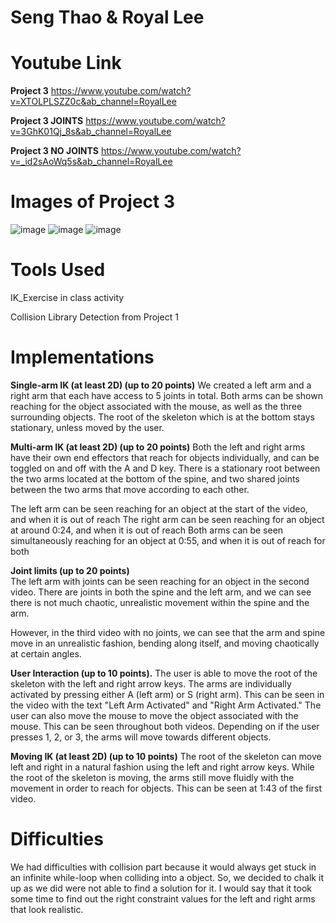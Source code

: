 # Seng Thao & Royal Lee

# Youtube Link
**Project 3**
https://www.youtube.com/watch?v=XTOLPLSZZ0c&ab_channel=RoyalLee

**Project 3 JOINTS**
https://www.youtube.com/watch?v=3GhK01Qj_8s&ab_channel=RoyalLee

**Project 3 NO JOINTS**
https://www.youtube.com/watch?v=_id2sAoWq5s&ab_channel=RoyalLee

# Images of Project 3
![image](https://github.com/ProjectGen3sis/CSCI-5611/assets/123200654/86ed9d87-6e0a-4f3d-ae0d-99ee386d356e)
![image](https://github.com/ProjectGen3sis/CSCI-5611/assets/123200654/69f224c1-7630-4321-865d-b180540a06ed)
![image](https://github.com/ProjectGen3sis/CSCI-5611/assets/123200654/25517815-9cd5-481f-8f67-77cd4c9319d6)

# Tools Used
IK_Exercise in class activity

Collision Library Detection from Project 1

# Implementations
**Single-arm	IK (at	least	2D) (up	to 20	points)**
We created a left arm and a right arm that each have access to 5 joints in total. Both arms can be shown reaching for the object associated with the mouse, as well as the three surrounding objects. The root of the skeleton which is at the bottom stays stationary, unless moved by the user.

**Multi-arm	IK	(at	least	2D) (up	to 20	points)**
Both the left and right arms have their own end effectors that reach for objects individually, and can be toggled on and off with the A and D key. There is a stationary root between the two arms located at the bottom of the spine, and two shared joints between the two arms that move according to each other. 

The left arm can be seen reaching for an object at the start of the video, and when it is out of reach
The right arm can be seen reaching for an object at around 0:24, and when it is out of reach
Both arms can be seen simultaneously reaching for an object at 0:55, and when it is out of reach for both

**Joint	limits (up	to 20	points)**		
The left arm with joints can be seen reaching for an object in the second video. There are joints in both the spine and the left arm, and we can see there is not much chaotic, unrealistic movement within the spine and the arm.

However, in the third video with no joints, we can see that the arm and spine move in an unrealistic fashion, bending along itself, and moving chaotically at certain angles.

**User	Interaction (up	to 10	points).**
The user is able to move the root of the skeleton with the left and right arrow keys. The arms are individually activated by pressing either A (left arm) or S (right arm). This can be seen in the video with the text "Left Arm Activated" and "Right Arm Activated." The user can also move the mouse to move the object associated with the mouse. This can be seen throughout both videos. Depending on if the user presses 1, 2, or 3, the arms will move towards different objects.

**Moving	IK	(at	least	2D) (up	to 10	points)**
The root of the skeleton can move left and right in a natural fashion using the left and right arrow keys. While the root of the skeleton is moving, the arms still move fluidly with the movement in order to reach for objects. This can be seen at 1:43 of the first video.

# Difficulties
We had difficulties with collision part because it would always get stuck in an infinite while-loop when colliding into a object. So, we decided to chalk it up as we did were not able to find a solution for it. I would say that it took some time to find out the right constraint values for the left and right arms that look realistic.
